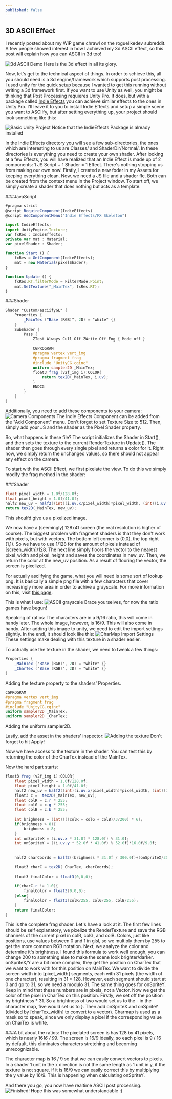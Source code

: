 ```yaml
---
published: false
---
```


## 3D ASCII Effect

I recently posted about my WIP game chrawl on the roguelikedev subreddit. A few people showed interest in how I achieved my 3d ASCII effect, so this post will explain how you can ASCII in 3d too!

![3d ASCII Demo](http://i.imgur.com/Mm5OksT.gif)
Here is the 3d effect in all its glory.

Now, let's get to the technical aspect of things. In order to schieve this, all you should need is a 3d engine/framework which supports post processing. I used unity for the quick setup because I wanted to get this running without writing a 3d framework first. If you want to use Unity as well, you might be thinking that Post Processing requieres Unity Pro. It does, but with a package called [Indie Effects](http://forum.unity3d.com/threads/indieeffects-bringing-almost-aaa-quality-post-process-fx-to-unity-indie.198568/) you can achieve similar effects to the ones in Unity Pro. I'll leave it to you to install Indie Effects and setup a simple scene you want to ASCIIfy, but after setting everything up, your project should look something like this:

![Basic Unity Project](http://i.imgur.com/6zsevcC.png)
Notice that the IndieEffects Package is already installed

In the Indie Effects directory you will see a few sub-directories, the ones which are interesting to us are Classes/ and ShaderDir/Normal/. In these directories is everything you need to create your own shader. After looking at a few Effects, you will have realized that an Indie Effect is made up of 2 components: 1 JS Script + 1 Shader = 1 Effect. There's nothing stopping us from making our own now! Firstly, I created a new foder in my Assets for keeping everything clean. Now, we need a JS file and a shader fle. Both can be created from the context menu in the Project window. To start off, we simply create a shader that does nothing but acts as a template.

###JavaScript
```javascript
#pragma strict
@script RequireComponent(IndieEffects)
@script AddComponentMenu("Indie Effects/FX Skeleton")

import IndieEffects;
import UnityEngine.Texture;
var fxRes : IndieEffects;
private var mat : Material;
var pixelShader : Shader;

function Start () {
	fxRes = GetComponent(IndieEffects);
    mat = new Material(pixelShader);
}

function Update () {
	fxRes.RT.filterMode = FilterMode.Point;
    mat.SetTexture("_MainTex", fxRes.RT);
}
```
###Shader
```glsl
Shader "Custom/asciifyGL" {
	Properties {
		_MainTex ("Base (RGB)", 2D) = "white" {}
	}
	SubShader {
		Pass {
            ZTest Always Cull Off ZWrite Off Fog { Mode off }
           
       	 	CGPROGRAM
        	#pragma vertex vert_img
        	#pragma fragment frag
        	#include "UnityCG.cginc"
        	uniform sampler2D _MainTex;
        	float3 frag (v2f_img i):COLOR{
				return tex2D(_MainTex, i.uv);
        	}
        	ENDCG
        }
    }
}
```

Additionally, you need to add these components to your camera:
![Camera Components](http://i.imgur.com/CAzWNkf.png)
The Indie Effects Component can be added from the "Add Component" menu. Don't forget to set Texture Size to 512. Then, simply add your JS and the shader as the Pixel Shader property.

So, what happens in these file? The script initializes the Shader in Start(), and then sets the texture to the current RenderTexture in Update(). The shader then goes through every single pixel and returns a color for it. Right now, we simply return the unchanged values, so there should not appear any effect on the camera. 

To start with the ASCII Effect, we first pixelate the view. To do this we simply modify  the frag method in the shader:

###Shader
```glsl
float pixel_width = 1.0f/128.0f;
float pixel_height = 1.0f/41.0f;
half2 new_uv = half2((int)(i.uv.x/pixel_width)*pixel_width, (int)(i.uv.y/pixel_height)*pixel_height);
return tex2D(_MainTex, new_uv);
```
This shoulfd give us a pixelized image.

We now have a (seemingly) 128x41 screen (the real resolution is higher of course). The biggest problem with fragment shaders is that they don't work with pixels, but with vectors. The bottom left corner is (0,0), the top right (1,1). So we have to use 1/128 for the amount of pixels instead of [screen_width]/128. The next line simply floors the vector to the nearest pixel_width and pixel_height and saves the coordinates in new_uv. Then, we return the color at the new_uv position. As a result of flooring the vector, the screen is pixelized.

For actually asciifying the game, what you will need is some sort of lookup png. It is basically a simple png file with a few characters that cover increasingly more area in order to achive a grayscale. For more information on this, visit [this page](http://paulbourke.net/dataformats/asciiart/). 

This is what I use:
![ASCII grayscale](http://i.imgur.com/ScbSP70.png)
Brace yourselves, for now the ratio games have begun!

Speaking of ratios:
The characters are in a 9/16 ratio, this will come in handy later. The whole image, however, is 16/9. This will also come in handy. After adding this image to unity, we need to edit the import settings slightly. In the endl, it should look like this:
![CharMap Import Settings](http://i.imgur.com/q9hxqaL.png)
These settings make dealing with this texture in a shader easier.

To actually use the texture in the shader, we need to tweak a few things:
```glsl
Properties {
	_MainTex ("Base (RGB)", 2D) = "white" {}
	_CharTex ("Base (RGB)", 2D) = "white" {}
}
```
Adding the texture property to the shaders' Properties.

```glsl
CGPROGRAM
#pragma vertex vert_img
#pragma fragment frag
#include "UnityCG.cginc"
uniform sampler2D _MainTex;
uniform sampler2D _CharTex;
```
Adding the uniform sampler2D.

Lastly, add the asset in the shaders' inspector:
![Adding the texture](http://i.imgur.com/RjxiYIc.png)
Don't forget to hit Apply!

Now we have access to the texture in the shader.
You can test this by returning the color of the CharTex instead of the MainTex.

Now the hard part starts:

```glsl
float3 frag (v2f_img i):COLOR{
    float pixel_width = 1.0f/128.0f;
    float pixel_height = 1.0f/41.0f;
    half2 new_uv = half2((int)(i.uv.x/pixel_width)*pixel_width, (int)(i.uv.y/pixel_height)*pixel_height);
	float3 c =  tex2D(_MainTex, new_uv);
	float colR = c.r * 255;
	float colG = c.g * 255;
	float colB = c.b * 255;
				
	int brighness = (int)(((colR + colG + colB)/3/200) * 6);
	if(brighness > 8){
		brighness = 8;
	}
	int onSpriteX = (i.uv.x * 31.0f * 128.0f) % 31.0f;
	int onSpriteY = ((i.uv.y * 52.0f * 41.0f) % 52.0f)*16.0f/9.0f;
			
			
	half2 charCoords = half2((brighness * 31.0f / 300.0f)+(onSpriteX/300.0f),(onSpriteY / 300.0f));
		
	float3 charC = tex2D(_CharTex, charCoords);
				
	float3 finalColor = float3(0,0,0);
			
	if(charC.r != 1.0){
		finalColor = float3(0,0,0);
	}else{
		finalColor = float3(colR/255, colG/255, colB/255);
	}
	return finalColor;
}
```
This is the complete frag shader. Let's have a look at it.
The first few lines should be self explanatory, we pixelize the RenderTexture and save the RGB channels of the current pixel in colR, colG, and colB. Colors, just like positions, use values between 0 and 1 in glsl, so we multiply them by 255 to get the more common RGB notation. Next, we analyze the color and determine it's brightness. I found this formula to work well enough, you can change 200 to something else to make the scene look brighter/darker. onSpriteX/Y are a bit more complex, they get the position on CharTex that we want to work with for this position on MainTex. We want to divide the screen width into [pixel_width] segments, each with 31 pixels (the width of one character), resulting in 31 * 128. However, each segment should start at 0 and go to 31, so we need a modulo 31. The same thing goes for onSpriteY. Keep in mind that these numbers are in pixels, not a Vector. Now we get the color of the pixel in CharTex on this position. Firstly, we set off the position by brightness * 31. So a brightness of two would set us to the - in the character map, five would set us to }. Then add onSpriteX and onSpriteY (divided by [charTex_width] to convert to a vector).
Charmap is used as a mask so to speak, since we only display a pixel if the corresponding value on CharTex is white. 

###A bit about the ratios:
The pixelated screen is has 128 by 41 pixels, which is nearly 16*16 / 9*9.
The screen is 16/9 ideally, so each pixel is 9 / 16 by default, this eliminates characters stretching and becoming unrecognizable.

The character map is 16 / 9 so that we can easily convert vectors to pixels. In a shader 1 unit in the x direction is not the same length as 1 unit in y, if the texture is not square. if it is 16/9 we can easily correct this by multiplying the y value by 16/9. This is happening when calculating onSpriteY.

And there you go, you now have realtime ASCII post processing.
![Finished!](http://i.imgur.com/dLZVgky.png)
Hope this was somewhat understandable :)

